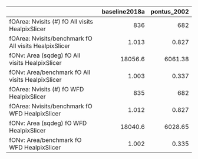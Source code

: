 |                                                       |   baseline2018a |   pontus_2002 |
|:------------------------------------------------------|----------------:|--------------:|
| fOArea: Nvisits (#) fO All visits HealpixSlicer       |         836     |       682     |
| fOArea: Nvisits/benchmark fO All visits HealpixSlicer |           1.013 |         0.827 |
| fONv: Area (sqdeg) fO All visits HealpixSlicer        |       18056.6   |      6061.38  |
| fONv: Area/benchmark fO All visits HealpixSlicer      |           1.003 |         0.337 |
| fOArea: Nvisits (#) fO WFD HealpixSlicer              |         835     |       682     |
| fOArea: Nvisits/benchmark fO WFD HealpixSlicer        |           1.012 |         0.827 |
| fONv: Area (sqdeg) fO WFD HealpixSlicer               |       18040.6   |      6028.65  |
| fONv: Area/benchmark fO WFD HealpixSlicer             |           1.002 |         0.335 |
